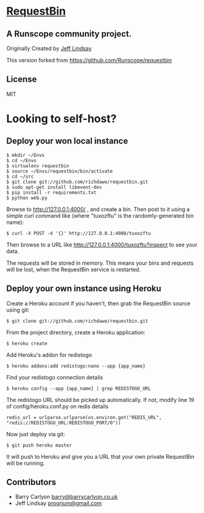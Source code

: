 # [RequestBin](http://requestb.in)
## A Runscope community project.

Originally Created by [Jeff Lindsay](http://progrium.com)

This version forked from https://github.com/Runscope/requestbin

License
-------
MIT


Looking to self-host?
=====================

## Deploy your won local instance

```
$ mkdir ~/Envs
$ cd ~/Envs
$ virtualenv requestbin
$ source ~/Envs/requestbin/bin/activate
$ cd ~/src
$ git clone git://github.com/richdawe/requestbin.git
$ sudo apt-get install libevent-dev
$ pip install -r requirements.txt
$ python web.py
```

Browse to http://127.0.0.1:4000/ , and create a bin.
Then post to it using a simple curl command like
(where "tuxozftu" is the randomly-generated bin name):

`$ curl -X POST -d '{}' http://127.0.0.1:4000/tuxozftu`

Then browse to a URL like http://127.0.0.1:4000/tuxozftu?inspect
to see your data.

The requests will be stored in memory. This means your bins
and requests will be lost, when the RequestBin service is restarted.

## Deploy your own instance using Heroku
Create a Heroku account if you haven't, then grab the RequestBin source using git:

`$ git clone git://github.com/richdawe/requestbin.git`

From the project directory, create a Heroku application:

`$ heroku create`

Add Heroku's addon for redistogo

`$ heroku addons:add redistogo:nano --app {app_name}`

Find your redistogo connection details

`$ heroku config --app {app_name} | grep REDISTOGO_URL`

The redistogo URL should be picked up automatically.
If not, modify line 19 of config/heroku.conf.py on redis details

`redis_url = urlparse.urlparse(os.environ.get("REDIS_URL", "redis://REDISTOGO_URL:REDISTOGO_PORT/0"))`

Now just deploy via git:

`$ git push heroku master`

It will push to Heroku and give you a URL that your own private RequestBin will be running.


Contributors
------------
 * Barry Carlyon <barry@barrycarlyon.co.uk>
 * Jeff Lindsay <progrium@gmail.com>

